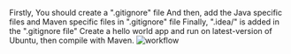 Firstly, You should create a ".gitignore" file
And then, add the Java specific files and Maven specific files in ".gitignore" file
Finally, ".idea/" is added in the ".gitignore file"
Create a hello world app and run on latest-version of Ubuntu, then compile with Maven.
![workflow](https://github.com/<UserName>/<RepositoryName>/actions/workflows/main.yml/badge.svg)